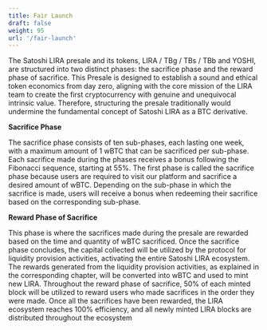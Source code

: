 ```yaml
---
title: Fair Launch
draft: false
weight: 95
url: '/fair-launch'
---
```


The Satoshi LIRA presale and its tokens, LIRA / TBg / TBs / TBb and YOSHI, are structured into two distinct phases: the sacrifice
phase and the reward phase of sacrifice. This Presale is designed to establish a sound and ethical token economics from day zero,
aligning with the core mission of the LIRA team to create the first cryptocurrency with genuine and unequivocal intrinsic value.
Therefore, structuring the presale traditionally would undermine the fundamental concept of Satoshi LIRA as a BTC derivative.

**Sacrifice Phase**

The sacrifice phase consists of ten sub-phases, each lasting one week, with a maximum amount of 1 wBTC that can be sacrificed per
sub-phase. Each sacrifice made during the phases receives a bonus following the Fibonacci sequence, starting at 55%.
The first phase is called the sacrifice phase because users are required to visit our platform and sacrifice a desired amount of wBTC.
Depending on the sub-phase in which the sacrifice is made, users will receive a bonus when redeeming their sacrifice based on the 
corresponding sub-phase.

**Reward Phase of Sacrifice**

This phase is where the sacrifices made during the presale are rewarded based on the time and quantity of wBTC sacrificed.
Once the sacrifice phase concludes, the capital collected will be utilized by the protocol for liquidity provision activities,
activating the entire Satoshi LIRA ecosystem. The rewards generated from the liquidity provision activities, as explained in the
corresponding chapter, will be converted into wBTC and used to mint new LIRA. Throughout the reward phase of sacrifice, 50% of each
minted block will be utilized to reward users who made sacrifices in the order they were made.
Once all the sacrifices have been rewarded, the LIRA ecosystem reaches 100% efficiency, and all newly minted LIRA blocks are 
distributed throughout the ecosystem